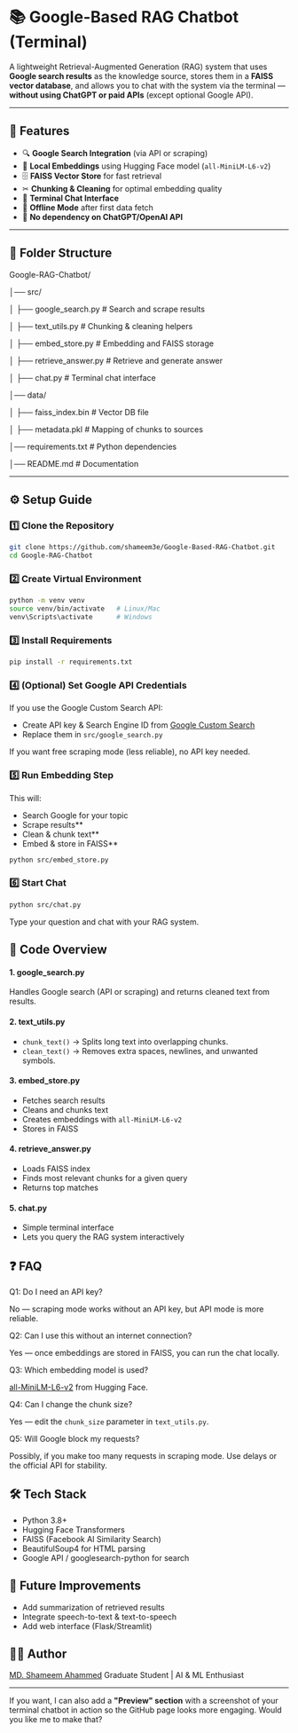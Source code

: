 # 📚 Google-Based RAG Chatbot (Terminal)

A lightweight Retrieval-Augmented Generation (RAG) system that uses **Google search results** as the knowledge source, stores them in a **FAISS vector database**, and allows you to chat with the system via the terminal — **without using ChatGPT or paid APIs** (except optional Google API).

---

## 📌 Features
- 🔍 **Google Search Integration** (via API or scraping)
- 🧠 **Local Embeddings** using Hugging Face model (`all-MiniLM-L6-v2`)
- 🗄 **FAISS Vector Store** for fast retrieval
- ✂ **Chunking & Cleaning** for optimal embedding quality
- 💬 **Terminal Chat Interface**
- 📂 **Offline Mode** after first data fetch
- 🚀 **No dependency on ChatGPT/OpenAI API**

---

## 📂 Folder Structure

Google-RAG-Chatbot/

│── src/

│ ├── google_search.py # Search and scrape results

│ ├── text_utils.py # Chunking & cleaning helpers

│ ├── embed_store.py # Embedding and FAISS storage

│ ├── retrieve_answer.py # Retrieve and generate answer

│ ├── chat.py # Terminal chat interface

│── data/

│ ├── faiss_index.bin # Vector DB file

│ ├── metadata.pkl # Mapping of chunks to sources

│── requirements.txt # Python dependencies

│── README.md # Documentation


---

## ⚙️ Setup Guide

### **1️⃣ Clone the Repository**
```bash
git clone https://github.com/shameem3e/Google-Based-RAG-Chatbot.git
cd Google-RAG-Chatbot

```
### **2️⃣ Create Virtual Environment**
```bash
python -m venv venv
source venv/bin/activate   # Linux/Mac
venv\Scripts\activate      # Windows

```
### **3️⃣ Install Requirements**
```bash
pip install -r requirements.txt

```

### **4️⃣ (Optional) Set Google API Credentials**
If you use the Google Custom Search API:

* Create API key & Search Engine ID from [Google Custom Search](https://developers.google.com/custom-search/v1/overview)
* Replace them in `src/google_search.py`

If you want free scraping mode (less reliable), no API key needed.

### **5️⃣ Run Embedding Step**
This will:

* Search Google for your topic
* Scrape results**
* Clean & chunk text**
* Embed & store in FAISS**

```bash
python src/embed_store.py

```
### **6️⃣ Start Chat**
```bash
python src/chat.py

```
Type your question and chat with your RAG system.

## 📜 Code Overview
#### 1. google_search.py
Handles Google search (API or scraping) and returns cleaned text from results.

#### 2. text_utils.py
* `chunk_text()` → Splits long text into overlapping chunks.
* `clean_text()` → Removes extra spaces, newlines, and unwanted symbols.

#### 3. embed_store.py
* Fetches search results
* Cleans and chunks text
* Creates embeddings with `all-MiniLM-L6-v2`
* Stores in FAISS

#### 4. retrieve_answer.py
* Loads FAISS index
* Finds most relevant chunks for a given query
* Returns top matches

#### 5. chat.py
* Simple terminal interface
* Lets you query the RAG system interactively

## ❓ FAQ
Q1: Do I need an API key?

No — scraping mode works without an API key, but API mode is more reliable.

Q2: Can I use this without an internet connection?

Yes — once embeddings are stored in FAISS, you can run the chat locally.

Q3: Which embedding model is used?

[all-MiniLM-L6-v2](https://huggingface.co/sentence-transformers/all-MiniLM-L6-v2) from Hugging Face.

Q4: Can I change the chunk size?

Yes — edit the `chunk_size` parameter in `text_utils.py`.

Q5: Will Google block my requests?

Possibly, if you make too many requests in scraping mode. Use delays or the official API for stability.

## 🛠 Tech Stack
* Python 3.8+
* Hugging Face Transformers
* FAISS (Facebook AI Similarity Search)
* BeautifulSoup4 for HTML parsing
* Google API / googlesearch-python for search

## 🚀 Future Improvements
* Add summarization of retrieved results
* Integrate speech-to-text & text-to-speech
* Add web interface (Flask/Streamlit)

## 👨‍💻 Author
[MD. Shameem Ahammed](https://sites.google.com/view/shameem3e)
Graduate Student | AI & ML Enthusiast

---

If you want, I can also add a **"Preview" section** with a screenshot of your terminal chatbot in action so the GitHub page looks more engaging. Would you like me to make that?

